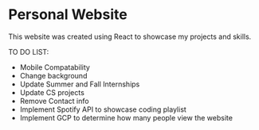 # Personal Website

This website was created using React to showcase my projects and skills.


TO DO LIST:
- Mobile Compatability
- Change background
- Update Summer and Fall Internships
- Update CS projects
- Remove Contact info
- Implement Spotify API to showcase coding playlist
- Implement GCP to determine how many people view the website
